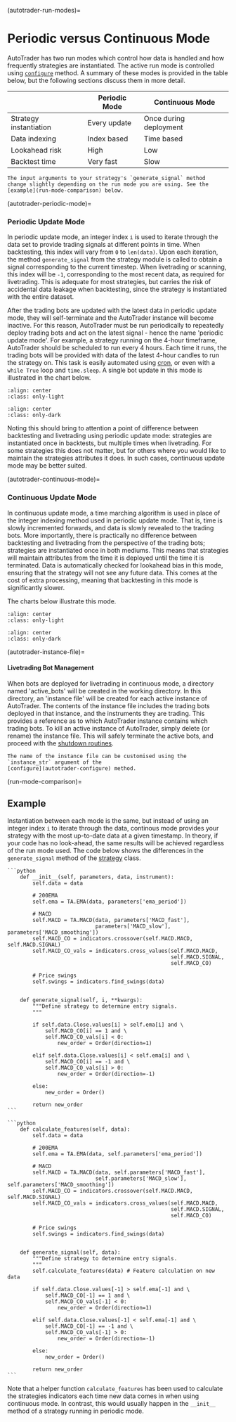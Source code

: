 (autotrader-run-modes)=
# Periodic versus Continuous Mode

AutoTrader has two run modes which control how data is handled and 
how frequently strategies are instantiated. The active run mode is 
controlled using [`configure`](autotrader-configure) method. A 
summary of these modes is provided in the table below, but the 
following sections discuss them in more detail.


|           | Periodic Mode | Continuous Mode |
| --------- | ------------- | --------------- |
| Strategy instantiation | Every update | Once during deployment |
| Data indexing | Index based | Time based |
| Lookahead risk | High | Low |
| Backtest time | Very fast | Slow |

```{important}
The input arguments to your strategy's `generate_signal` method 
change slightly depending on the run mode you are using. See the
[example](run-mode-comparison) below.
```


(autotrader-periodic-mode)=
### Periodic Update Mode
In periodic update mode, an integer index `i` is used to iterate through 
the data set to provide trading signals at different points in time. When
backtesting, this index will vary from `0` to `len(data)`. Upon each 
iteration, the method `generate_signal` from the strategy module is 
called to obtain a signal corresponding to the current timestep. When 
livetrading or scanning, this index will be `-1`, corresponding to the 
most recent data, as required for livetrading. This is adequate for
most strategies, but carries the risk of accidental data leakage when 
backtesting, since the strategy is instantiated with the entire dataset. 

After the trading bots are updated with the latest data in periodic 
update mode, they will self-terminate and the AutoTrader instance will 
become inactive. For this reason, AutoTrader must be run periodically to 
repeatedly deploy trading bots and act on the latest signal - hence the 
name 'periodic update mode'. For example, a strategy running on the 
4-hour timeframe, AutoTrader should be scheduled to run every 4 hours. 
Each time it runs, the trading bots will be provided with data of the 
latest 4-hour candles to run the strategy on. This task is easily 
automated using [cron](https://en.wikipedia.org/wiki/Cron), or even with a 
`while True` loop and `time.sleep`. A single bot update in this mode is 
illustrated in the chart below.


```{image} ../../assets/images/light-periodic-update-run.svg
:align: center
:class: only-light
```

```{image} ../../assets/images/dark-periodic-update-run.svg
:align: center
:class: only-dark
```

Noting this should bring to attention a point of difference between 
backtesting and livetrading using periodic update mode: strategies 
are instantiated once in backtests, but multiple times when 
livetrading. For some strategies this does not matter, but for others 
where you would like to maintain the strategies attributes it does. 
In such cases, continuous update mode may be better suited. 



(autotrader-continuous-mode)=
### Continuous Update Mode

In continuous update mode, a time marching algorithm is used in place 
of the integer indexing method used in periodic update mode. That is, 
time is slowly incremented forwards, and data is slowly revealed to 
the trading bots. More importantly, there is practically no difference
 between backtesting and livetrading from the perspective of the 
 trading bots; strategies are instantiated once in both mediums. 
 This means that strategies will maintain attributes from the time it 
 is deployed until the time it is terminated. Data is automatically 
 checked for lookahead bias in this mode, ensuring that the strategy 
 will not see any future data. This comes at the cost of extra 
 processing, meaning that backtesting in this mode is significantly slower.

The charts below illustrate this mode.

```{image} ../../assets/images/light-detached-bot.svg
:align: center
:class: only-light
```

```{image} ../../assets/images/dark-detached-bot.svg
:align: center
:class: only-dark
```

(autotrader-instance-file)=
#### Livetrading Bot Management
When bots are deployed for livetrading in continuous mode, a directory 
named 'active_bots' will be created in the working directory. In this 
directory, an 'instance file' will be created for each active instance 
of AutoTrader. The contents of the instance file includes the trading
bots deployed in that instance, and the instruments they are trading. 
This provides a reference as to which AutoTrader instance contains 
which trading bots. To kill an active instance of AutoTrader, simply
delete (or rename) the instance file. This will safely terminate the 
active bots, and proceed with the 
[shutdown routines](strategy-shutdown-routine).

```{seealso}
The name of the instance file can be customised using the `instance_str` argument of the 
[configure](autotrader-configure) method.
```



(run-mode-comparison)=
## Example 
Instantiation between each mode is the same, but instead of using an 
integer index `i` to iterate through the data, continous mode provides
your strategy with the most up-to-date data at a given timestamp. 
In theory, if your code has no look-ahead, the same results will be 
achieved regardless of the run mode used. The code below shows the
differences in the `generate_signal` method of the 
[strategy](trading-strategy) class.


````{tab} Periodic Mode
```python
    def __init__(self, parameters, data, instrument):
        self.data = data
        
        # 200EMA
        self.ema = TA.EMA(data, parameters['ema_period'])
        
        # MACD
        self.MACD = TA.MACD(data, parameters['MACD_fast'], 
                            parameters['MACD_slow'], parameters['MACD_smoothing'])
        self.MACD_CO = indicators.crossover(self.MACD.MACD, self.MACD.SIGNAL)
        self.MACD_CO_vals = indicators.cross_values(self.MACD.MACD, 
                                                    self.MACD.SIGNAL,
                                                    self.MACD_CO)
        
        # Price swings
        self.swings = indicators.find_swings(data)


    def generate_signal(self, i, **kwargs):
        """Define strategy to determine entry signals.
        """
        
        if self.data.Close.values[i] > self.ema[i] and \ 
            self.MACD_CO[i] == 1 and \
            self.MACD_CO_vals[i] < 0:
                new_order = Order(direction=1)
                
        elif self.data.Close.values[i] < self.ema[i] and \
            self.MACD_CO[i] == -1 and \
            self.MACD_CO_vals[i] > 0:
                new_order = Order(direction=-1)

        else:
            new_order = Order()
        
        return new_order
```
````
````{tab} Continuous Mode
```python
    def calculate_features(self, data):
        self.data = data
        
        # 200EMA
        self.ema = TA.EMA(data, self.parameters['ema_period'])
        
        # MACD
        self.MACD = TA.MACD(data, self.parameters['MACD_fast'], 
                            self.parameters['MACD_slow'], self.parameters['MACD_smoothing'])
        self.MACD_CO = indicators.crossover(self.MACD.MACD, self.MACD.SIGNAL)
        self.MACD_CO_vals = indicators.cross_values(self.MACD.MACD, 
                                                    self.MACD.SIGNAL,
                                                    self.MACD_CO)
        
        # Price swings
        self.swings = indicators.find_swings(data)


    def generate_signal(self, data):
        """Define strategy to determine entry signals.
        """
        self.calculate_features(data) # Feature calculation on new data
        
        if self.data.Close.values[-1] > self.ema[-1] and \
            self.MACD_CO[-1] == 1 and \
            self.MACD_CO_vals[-1] < 0:
                new_order = Order(direction=1)
                
        elif self.data.Close.values[-1] < self.ema[-1] and \
            self.MACD_CO[-1] == -1 and \
            self.MACD_CO_vals[-1] > 0:
                new_order = Order(direction=-1)

        else:
            new_order = Order()
        
        return new_order
```
````

Note that a helper function `calculate_features` has been used to calculate the strategies indicators
each time new data comes in when using continuous mode. In contrast, this would usually happen in the 
`__init__` method of a strategy running in periodic mode.